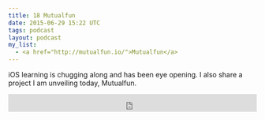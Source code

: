 ```yaml
---
title: 18 Mutualfun
date: 2015-06-29 15:22 UTC
tags: podcast
layout: podcast
my_list:
  - <a href="http://mutualfun.io/">Mutualfun</a>
---
```

iOS learning is chugging along and has been eye opening. I also share a
project I am unveiling today, Mutualfun.

<iframe frameborder='0' height='36px' scrolling='no' seamless src='https://simplecast.fm/e/13531?style=light' width='100%'></iframe>

